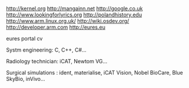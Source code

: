 http://kernel.org http://mangainn.net http://google.co.uk
http://www.lookingforlyrics.org http://polandhistory.edu http://www.arm.linux.org.uk/ 
http://wiki.osdev.org/ http://developer.arm.com http://eures.eu 
 
 eures portal cv
 
 Systm engineering: C, C++, C#...
 
 Radiology technician: iCAT, Newtom VG...
 
 Surgical simulations : ident, materialise, iCAT Vision, Nobel BioCare, Blue SkyBio, inVivo...
 
